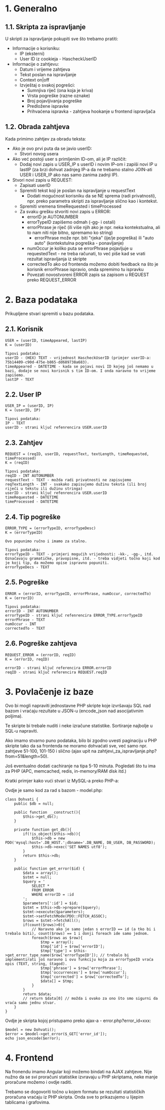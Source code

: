 # 1. Generalno

## 1.1. Skripta za ispravljanje

U skripti za ispravljanje pokupiti sve što trebamo pratiti:
* Informacije o korisniku:
    * IP (eksterni)
    * User ID iz cookieja - HascheckUserID
* Informacije o zahtjevu:
    * Datum i vrijeme zahtjeva
    * Tekst poslan na ispravljanje
    * Context on|off
    * Izvještaj o svakoj pogrešci:
        * Sumnjiva riječ (ona koja je kriva)
        * Vrsta pogreške (razne oznake)
        * Broj pojavljivanja pogreške
        * Predložene ispravke
        * Prihvaćena ispravka - zahtjeva hookanje u frontend ispravljača

## 1.2. Obrada zahtjeva

Kada primimo zahtjev za obradu teksta:
* Ako je ovo prvi puta da se javio userID:
    * Stvori novog usera
* Ako već postoji user s primljenim ID-om, ali je IP različit:
    * Dodaj novi zapis u USER_IP s userID i novim IP-om i zapiši novi IP u lastIP (za brzi dohvat zadnjeg IP-a da ne trebamo stalno JOIN-ati USER i USER_IP ako nas samo zanima zadnji IP).
* Stvori novi zapis u REQUEST:
    * Zapisati userID
    * Spremiti tekst koji je poslan na ispravljanje u requestText
        * Dodati mogućnost korisniku da se NE sprema (radi privatnosti), npr. preko parametra skripti za ispravljanje slično kao i kontekst.
    * Spremiti vremena timeRequested i timeProcessed
    * Za svaku grešku stvoriti novi zapis u ERROR:
        * errorID je AUTONUMBER
        * errorTypeID zapišemo odmah (-gg- i ostali)
        * errorPhrase je riječ (ili više njih ako je npr. neka kontekstualna, ali to nam niti nije bitno, spremamo ko string)
            * errorPhrase može npr. biti "rjeka" (ije/je pogreška) ili "auto auto" (kontekstulna pogreška - ponavljanje)
        * numOccur je koliko puta se errorPhrase pojavljuje u requestedText - ne treba računati, to već piše kad se vrati rezultat ispravljanja iz skripte
        * correctedTo ako od frontenda možemo dobiti feedback na što je korisnik errorPhrase ispravio, onda spremimo tu ispravku
        * Povezati novostvoreni ERROR zapis sa zapisom u REQUEST preko REQUEST_ERROR

# 2. Baza podataka
Prikupljene stvari spremiti u bazu podataka.

## 2.1. Korisnik
```
USER = (userID, timeAppeared, lastIP)
K = (userID)

Tipovi podataka:
userID - (HEX) TEXT - vrijednost HascheckUserID (primjer userID-a: 75b14409-c90d-475e-b865-dd689738a683).
timeAppeared - DATETIME - kada se pojavi novi ID kojeg još nemamo u bazi, dodaje se novi korisnik s tim ID-om. I onda naravno to vrijeme zapišemo.
lastIP - TEXT
```

## 2.2. User IP
```
USER_IP = (userID, IP)
K = (userID, IP)

Tipovi podataka:
IP - TEXT
userID - strani ključ refenrencira USER.userID
```

## 2.3. Zahtjev
```
REQUEST = (reqID, userID, requestText, textLength, timeRequested, timeProcessed)
K = (reqID)

Tipovi podataka:
reqID - INT AUTONUMBER
requestText - TEXT - možda radi privatnosti ne zapisujemo
reqTextLength - INT - svakako zapisujemo dužinu teksta (ili broj riječi u tekstu ili dužinu stringa)
userID - strani ključ refenrencira USER.userID
timeRequested - DATETIME
timeProcessed - DATETIME
```

## 2.4. Tip pogreške
```
ERROR_TYPE = (errorTypeID, errorTypeDesc)
K = (errorTypeID)

Ovo popunimo ručno i imamo za stalno.

Tipovi podataka:
errorTypeID - TEXT - primjeri mogućih vrijednosti: -kk-, -gg-, itd. Označavaju gramatičke, pravopisne, itd. - treba vidjeti točno koji kod je koji tip, da možemo opise ispravno popuniti.
errorTypeDecs - TEXT
```

## 2.5. Pogreške
```
ERROR = (errorID, errorTypeID, errorPhrase, numOccur, correctedTo)
K = (errorID)

Tipovi podataka:
errorID - INT AUTONUMBER
errorTypeID - strani ključ refenrencira ERROR_TYPE.errorTypeID
errorPhrase - TEXT
numOccur - INT
correctedTo - TEXT
```

## 2.6. Pogreške zahtjeva
```
REQUEST_ERROR = (errorID, reqID)
K = (errorID, reqID)

errorID - strani ključ referencira ERROR.errorID
reqID - strani ključ referencira REQUEST.reqID
```

# 3. Povlačenje iz baze

Ovo bi mogli napraviti jednostavne PHP skripte koje izvršavaju SQL nad bazom i vraćaju rezultate u JSON-u (encode_json nad asocijativnim poljima).

Te skripte bi trebale nuditi i neke izračune statistike. Sortiranje najbolje u SQL-u napraviti.

Ako imamo stvarno puno podataka, bilo bi zgodno uvesti paginaciju u PHP skripte tako da sa frontenda ne moramo dohvaćati sve, već samo npr. zahtjeve 51-100, 101-150 i slično (ajax upit na zahtjevi_za_ispravljanje.php?from=51&length=50).

Još eventualno dodati cachiranje na tipa 5-10 minuta. Pogledati što tu ima za PHP (APC, memcached, redis, in-memory/RAM disk itd.)

Kratki primjer kako vući stvari iz MySQL-a preko PHP-a:

Ovdje je samo kod za rad s bazom - model.php:
```
class Dohvati {
    public $db = null;

    public function __construct(){
        $this->get_db();
    }

    private function get_db(){
        if(!is_object($this->db)){
            $this->db = new PDO('mysql:host='.DB_HOST.';dbname='.DB_NAME, DB_USER, DB_PASSWORD);
            $this->db->exec('SET NAMES utf8');
        }
        return $this->db;
    }

    public function get_error($id) {
        $data = array();
        $stmt = null;
        $query = '
            SELECT *
            FROM ERROR
            WHERE errorID = :id
        ';
        $parameters[':id'] = $id;
        $stmt = $this->db->prepare($query);
        $stmt->execute($parameters);
        $stmt->setFetchMode(PDO::FETCH_ASSOC);
        $rows = $stmt->fetchAll();
        if(count($rows)>0){
            // Naravno ako je samo jedan s errorID == id (a tko bi i trebalo biti), count($rows) == 1 i donji foreach ide samo jednom.
            foreach($rows as $row){
                $tmp = array();
                $tmp['id'] = $row['errorID'];
                $tmp['type'] = $this->get_error_type_name($row['errorTypeID']); // trebalo bi implementirati još naravno i ovu funkciju koja za errorTypeID vraća opis (TEXT, string, štagod).
                $tmp['phrase'] = $row['errorPhrase'];
                $tmp['occurrences'] = $row['numOccur'];
                $tmp['corrected'] = $row['correctedTo'];
                $data[] = $tmp;
            }
        }
        return $data;
        // return $data[0] // možda i ovako za ono što smo sigurni da vraća samo jednu stvar.
    }
}
```

Ovdje je skripta kojoj pristupamo preko ajax-a - error.php?error_id=xxx:
```
$model = new Dohvati();
$error = $model->get_error($_GET['error_id']);
echo json_encode($error);
```

# 4. Frontend

Na fronendu imamo Angular koji možemo bindati na AJAX zahtjeve. Nije nužno da se svi proračuni statistike izvravaju u PHP skriptama, neke manje proračune možemo i ovdje raditi.

Trebamo se dogovoriti točno u kojem formatu se rezultati statističkih proračuna vraćaju iz PHP skripta. Onda sve to prikazujemo u lijepim tablicama i grafovima.
